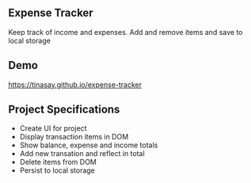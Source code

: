 ## Expense Tracker

Keep track of income and expenses. Add and remove items and save to local storage

## Demo

https://tinasay.github.io/expense-tracker

## Project Specifications

- Create UI for project
- Display transaction items in DOM
- Show balance, expense and income totals
- Add new transation and reflect in total
- Delete items from DOM
- Persist to local storage
